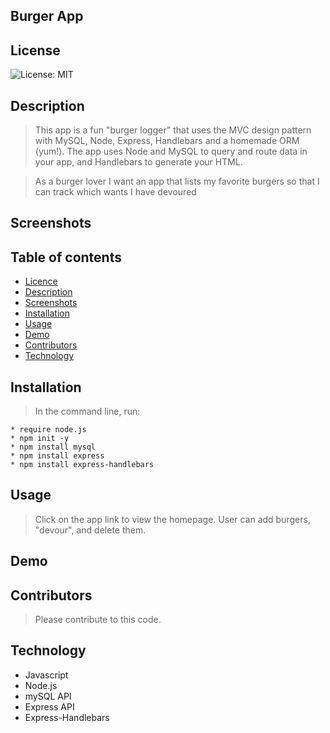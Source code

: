 ## Burger App

## License

![License: MIT](https://img.shields.io/badge/License-MIT-yellow.svg)

## Description

>  This app is a fun "burger logger" that uses the MVC design pattern with MySQL, Node, Express, Handlebars and a homemade ORM (yum!). The app uses Node and MySQL to query and route data in your app, and Handlebars to generate your HTML.

> As a burger lover
> I want an app that lists my favorite burgers 
> so that I can track which wants I have devoured

## Screenshots

<!-- <img src= "assets\employee-tracker.png" alt = "Screenshot of Employee Tracker"> -->

## Table of contents

- [Licence](#Licence)
- [Description](#Description)
- [Screenshots](#Screenshots)
- [Installation](#Installation)
- [Usage](#Usage)
- [Demo](#Demo)
- [Contributors](#Contributors)
- [Technology](#Technology)

## Installation

> In the command line, run:

    * require node.js
    * npm init -y
    * npm install mysql
    * npm install express
    * npm install express-handlebars

## Usage

> Click on the app link to view the homepage. User can add burgers, "devour", and delete them.

## Demo

<!-- ![animated demo of app](employee-tracker-demo.gif) -->

## Contributors

> Please contribute to this code.

## Technology

- Javascript
- Node.js
- mySQL API
- Express API
- Express-Handlebars 